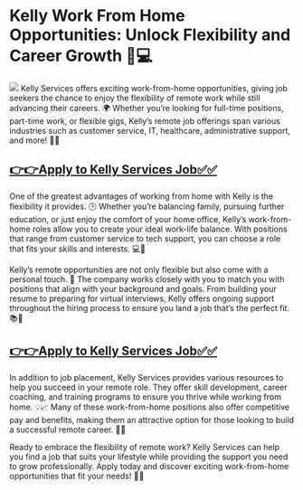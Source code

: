 # Kelly Work From Home Opportunities: Unlock Flexibility and Career Growth 🏡💻
![](https://i.imgur.com/DEy2W76.jpeg)
Kelly Services offers exciting work-from-home opportunities, giving job seekers the chance to enjoy the flexibility of remote work while still advancing their careers. 🌍 Whether you’re looking for full-time positions, part-time work, or flexible gigs, Kelly’s remote job offerings span various industries such as customer service, IT, healthcare, administrative support, and more! 💼✨

## [**👉👉Apply to Kelly Services Job✅✅**](https://usa-new-jobs.blogspot.com/2025/01/kelly-services-job.html)

One of the greatest advantages of working from home with Kelly is the flexibility it provides. 🕒 Whether you’re balancing family, pursuing further education, or just enjoy the comfort of your home office, Kelly’s work-from-home roles allow you to create your ideal work-life balance. With positions that range from customer service to tech support, you can choose a role that fits your skills and interests. 💻🌟

Kelly’s remote opportunities are not only flexible but also come with a personal touch. 🤝 The company works closely with you to match you with positions that align with your background and goals. From building your resume to preparing for virtual interviews, Kelly offers ongoing support throughout the hiring process to ensure you land a job that’s the perfect fit. 📚🌱

## [**👉👉Apply to Kelly Services Job✅✅**](https://usa-new-jobs.blogspot.com/2025/01/kelly-services-job.html)

In addition to job placement, Kelly Services provides various resources to help you succeed in your remote role. They offer skill development, career coaching, and training programs to ensure you thrive while working from home. 💡📈 Many of these work-from-home positions also offer competitive pay and benefits, making them an attractive option for those looking to build a successful remote career. 💸🌱

Ready to embrace the flexibility of remote work? Kelly Services can help you find a job that suits your lifestyle while providing the support you need to grow professionally. Apply today and discover exciting work-from-home opportunities that fit your needs! 🌟🚀
